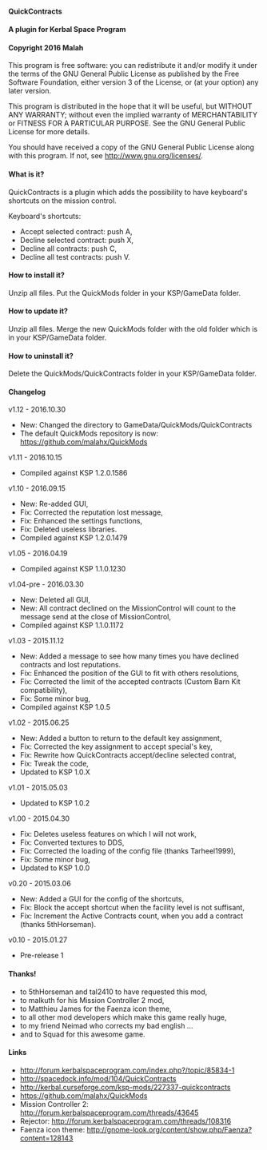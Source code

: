 ﻿#### QuickContracts
#### A plugin for Kerbal Space Program
#### Copyright 2016 Malah

This program is free software: you can redistribute it and/or modify
it under the terms of the GNU General Public License as published by
the Free Software Foundation, either version 3 of the License, or
(at your option) any later version.

This program is distributed in the hope that it will be useful,
but WITHOUT ANY WARRANTY; without even the implied warranty of
MERCHANTABILITY or FITNESS FOR A PARTICULAR PURPOSE.  See the
GNU General Public License for more details.

You should have received a copy of the GNU General Public License
along with this program.  If not, see <http://www.gnu.org/licenses/>. 


#### What is it?

QuickContracts is a plugin which adds the possibility to have keyboard's shortcuts on the mission control.

Keyboard's shortcuts:
* Accept selected contract: push A,
* Decline selected contract: push X,
* Decline all contracts: push C,
* Decline all test contracts: push V.

#### How to install it?

Unzip all files. Put the QuickMods folder in your KSP/GameData folder.

#### How to update it?

Unzip all files. Merge the new QuickMods folder with the old folder which is in your KSP/GameData folder.

#### How to uninstall it?

Delete the QuickMods/QuickContracts folder in your KSP/GameData folder.

#### Changelog

v1.12 - 2016.10.30
* New: Changed the directory to GameData/QuickMods/QuickContracts
* The default QuickMods repository is now: https://github.com/malahx/QuickMods

v1.11 - 2016.10.15
* Compiled against KSP 1.2.0.1586

v1.10 - 2016.09.15
* New: Re-added GUI,
* Fix: Corrected the reputation lost message,
* Fix: Enhanced the settings functions,
* Fix: Deleted useless libraries.
* Compiled against KSP 1.2.0.1479

v1.05 - 2016.04.19
* Compiled against KSP 1.1.0.1230

v1.04-pre - 2016.03.30
* New: Deleted all GUI,
* New: All contract declined on the MissionControl will count to the message send at the close of MissionControl,
* Compiled against KSP 1.1.0.1172

v1.03 - 2015.11.12
* New: Added a message to see how many times you have declined contracts and lost reputations.
* Fix: Enhanced the position of the GUI to fit with others resolutions,
* Fix: Corrected the limit of the accepted contracts (Custom Barn Kit compatibility),
* Fix: Some minor bug,
* Compiled against KSP 1.0.5

v1.02 - 2015.06.25
* New: Added a button to return to the default key assignment,
* Fix: Corrected the key assignment to accept special's key,
* Fix: Rewrite how QuickContracts accept/decline selected contrat,
* Fix: Tweak the code,
* Updated to KSP 1.0.X

v1.01 - 2015.05.03
* Updated to KSP 1.0.2

v1.00 - 2015.04.30
* Fix: Deletes useless features on which I will not work,
* Fix: Converted textures to DDS,
* Fix: Corrected the loading of the config file (thanks Tarheel1999),
* Fix: Some minor bug,
* Updated to KSP 1.0.0

v0.20 - 2015.03.06
* New: Added a GUI for the config of the shortcuts, 
* Fix: Block the accept shortcut when the facility level is not suffisant,
* Fix: Increment the Active Contracts count, when you add a contract (thanks 5thHorseman).

v0.10 - 2015.01.27
* Pre-release 1

#### Thanks!

* to 5thHorseman and tal2410 to have requested this mod,
* to malkuth for his Mission Controller 2 mod,
* to Matthieu James for the Faenza icon theme,
* to all other mod developers which make this game really huge,
* to my friend Neimad who corrects my bad english ...
* and to Squad for this awesome game.

#### Links

* http://forum.kerbalspaceprogram.com/index.php?/topic/85834-1
* http://spacedock.info/mod/104/QuickContracts
* http://kerbal.curseforge.com/ksp-mods/227337-quickcontracts
* https://github.com/malahx/QuickMods
* Mission Controller 2: http://forum.kerbalspaceprogram.com/threads/43645
* Rejector: http://forum.kerbalspaceprogram.com/threads/108316
* Faenza icon theme: http://gnome-look.org/content/show.php/Faenza?content=128143
